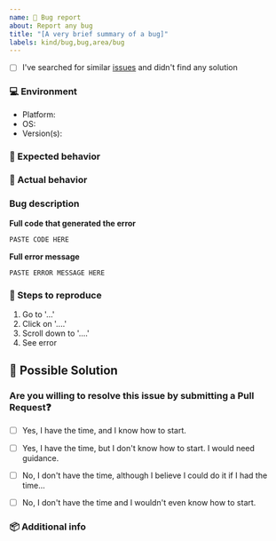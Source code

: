 ```yaml
---
name: 🐞 Bug report
about: Report any bug
title: "[A very brief summary of a bug]"
labels: kind/bug,bug,area/bug
---
```

<!-- Before submitting a new issue, please make sure that the same issue has not been created already -->

* [ ] I've searched for similar [issues](../issues) and didn't find any solution

### 💻 Environment
<!-- Info about the platform and Toggl Version. It helps us narrow down the issue to smaller section of our project -->

- Platform: <!-- macOS/Windows/Linux -->
- OS:  <!-- [e.g. ubuntu 20.04, macOS 11.0] -->
- Version(s):  <!-- python --version, node --version -->

### 💯 Expected behavior
<!-- A clear and concise description of what you expected to happen -->

### 🐞 Actual behavior
<!-- A clear and concise description of what happened -->
<!--- If you are seeing an error, please include the full error message and stack trace -->

### Bug description
<!-- Use this section to clearly and concisely describe the bug. -->

**Full code that generated the error**

```js
PASTE CODE HERE
```

**Full error message**

```
PASTE ERROR MESSAGE HERE
```

### 🔨 Steps to reproduce
<!-- Clear steps to reproduce the issue -->

1. Go to '...'
2. Click on '....'
3. Scroll down to '....'
4. See error

## 💁 Possible Solution

<!--- Not obligatory, but suggest a fix/reason for the bug -->

### Are you willing to resolve this issue by submitting a Pull Request❓

<!--
  Remember that first-time contributors are welcome! 🙌
-->

- [ ] Yes, I have the time, and I know how to start.
- [ ] Yes, I have the time, but I don't know how to start. I would need guidance.
- [ ] No, I don't have the time, although I believe I could do it if I had the time...
- [ ] No, I don't have the time and I wouldn't even know how to start.


<!--
  👋 Have a great day and thank you for the documentation problem report!
-->

### 📦 Additional info
<!-- Error messages, logs and screenshots -->
